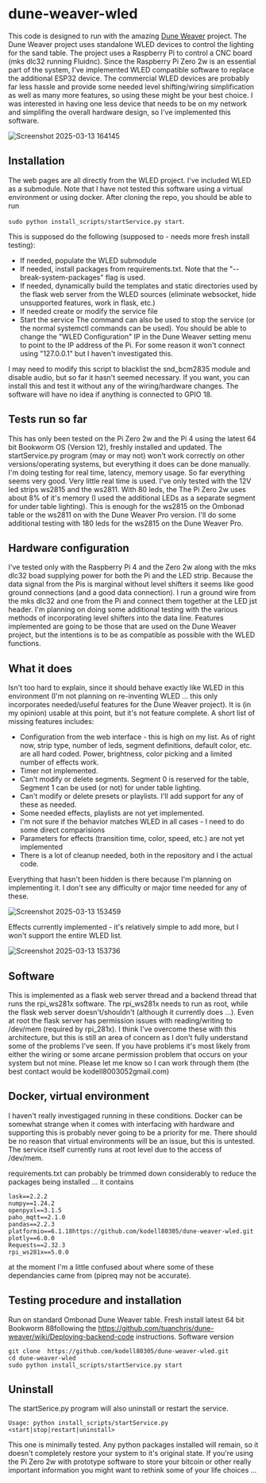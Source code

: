 # dune-weaver-wled


This code is designed to run with the amazing [Dune Weaver](https://github.com/tuanchris/dune-weaver) project.  The Dune Weaver project uses standalone WLED devices to control the lighting for the sand table.   The project uses a Raspberry Pi to control a CNC board (mks dlc32 running Fluidnc).   Since the Raspberry Pi Zero 2w is an essential part of the system, I've implemented WLED compatible software to replace the additional ESP32 device.  The commercial WLED devices are probably far less hassle and provide some needed level shifting/wiring simplification as well as many more features, so using these might be your best choice.   I was interested in having one less device that needs to be on my network and simplifing the overall hardware design, so I've implemented this software.

![Screenshot 2025-03-13 164145](https://github.com/user-attachments/assets/1a2445e7-8293-41fc-a84b-e79efbb004a6)


## Installation

The web pages are all directly from the WLED project.  I've included WLED as a submodule. Note that I have not tested this software using a virtual environment or using docker.  After cloning the repo, you should be able to run 

```sudo python install_scripts/startService.py start```.  

This is supposed do the following (supposed to - needs more fresh install testing):
* If needed, populate the WLED submodule
* If needed, install packages from requirements.txt.  Note that the "--break-system-packages" flag is used.
* If needed, dynamically build the templates and static directories used by the flask web server from the WLED sources (eliminate websocket, hide unsupported features, work in flask, etc.) 
* If needed create or modify the service file
* Start the service
The command can also be used to stop the service (or the normal systemctl commands can be used).   You should be able to change the "WLED Configuration" IP in the Dune Weaver setting menu to point to the IP address of the Pi.  For some reason it won't connect using "127.0.0.1" but I haven't investigated this.

I may need to  modify this script to blacklist the snd_bcm2835 module and disable audio, but so far it hasn't seemed necessary.   If you want, you can install this and test it without any of the wiring/hardware changes.   The software will have no idea if anything is connected to GPIO 18.

## Tests run so far
This has only been tested on the Pi Zero 2w and the Pi 4 using the latest 64 bit Bookworm OS (Version 12), freshly installed and updated.   The startService.py program (may or may not) won't work correctly on other versions/operating systems, but everything it does can be done manually.   I'm doing testing for real time, latency, memory usage.  So far everything seems very good.  Very little real time is used.  I've only tested with the 12V led strips ws2815 and the ws2811.   With 80 leds,  the The Pi Zero 2w uses about 8% of it's memory (I used the additional LEDs as a separate segment for under table lighting).   This is enough for the ws2815 on the Ombonad table or the ws2811 on with the Dune Weaver Pro version.   I'll do some additional testing with 180 leds for the ws2815 on the Dune Weaver Pro.

## Hardware configuration
I've tested only with the Raspberry Pi 4 and the Zero 2w along with the mks dlc32 boad supplying power for both the Pi and the LED strip.   Because the data signal from the Pis is marginal without level shifters it seems like good ground connections (and a good data connection).  I run a ground wire from the mks dlc32 and one from the Pi and connect them together at the LED jst header.   I'm planning on doing some additional testing with the various methods of incorporating level shifters into the data line.
Features implemented are going to be those that are used on the Dune Weaver project, but the intentions is to be as compatible as possible with the WLED functions.

## What it does
Isn't too hard to explain, since it should behave exactly like WLED in this environment (I'm not planning on re-inventing WLED ... this only incorporates needed/useful features for the Dune Weaver project).   It is (in my opinion) usable at this point, but it's not feature complete.  A short list of missing features includes:

* Configuration from the web interface - this is high on my list.  As of right now, strip type, number of leds, segment definitions, default color, etc. are all hard coded.  Power, brightness, color picking and a limited number of effects work.
* Timer not implemented.
* Can't modify or delete segments.  Segment 0 is reserved for the table, Segment 1 can be used (or not) for under table lighting.  
* Can't modify or delete presets or playlists.  I'll add support for any of these as needed.
* Some needed effects, playlists are not yet implemented.
* I'm not sure if the behavior matches WLED in all cases - I need to do some direct comparisions
* Parameters for effects (transition time, color, speed, etc.) are not yet implemented
* There is a lot of cleanup needed, both in the repository and I the actual code.

Everything that hasn't been hidden is there  because I'm planning on implementing it.  I don't see any difficulty or major time needed for any of these.

![Screenshot 2025-03-13 153459](https://github.com/user-attachments/assets/d07e8e04-9c14-45f4-9f9e-44ea58be0062)


Effects currently implemented - it's relatively simple to add more, but I won't support the entire WLED list.

![Screenshot 2025-03-13 153736](https://github.com/user-attachments/assets/a71a28f3-fded-46dc-bcdf-b3394b0f462a)



## Software

This is implemented as a flask web server thread and a backend thread that runs the rpi_ws281x software.  The rpi_ws281x needs to run as root, while the flask web server doesn't/shouldn't (although it currently does ...).   Even at root the flask server has permission issues with reading/writing to /dev/mem (required by rpi_281x).  I think I've overcome these with this architecture, but this is still an area of concern as I don't fully understand some of the problems I've seen.  If you have problems it's most likely from either the wiring or some arcane permission problem that occurs on your system but not mine.  Please let me know so I can work through them (the best contact would be kodell8003052gmail.com)

## Docker, virtual environment

I haven't really investigaged running in these conditions.   Docker can be somewhat strange when it comes with interfacing with hardware and supporting this is probably never going to be a priority for me.  There should be no reason that virtual environments will be an issue, but this is untested.  The service itself currently runs at root level due to the access of /dev/mem.  


requirements.txt can probably be trimmed down considerably to reduce the packages being installed ... it contains
```
lask==2.2.2
numpy==1.24.2
openpyxl==3.1.5
paho_mqtt==2.1.0
pandas==2.2.3
platformio==6.1.18https://github.com/kodell80305/dune-weaver-wled.git
plotly==6.0.0
Requests==2.32.3
rpi_ws281x==5.0.0
```
at the moment I'm a little confused about where some of these dependancies came from (pipreq may not be accurate).

## Testing procedure and installation

Run on standard Ombonad Dune Weaver table.   Fresh install latest 64 bit Bookworm 88following the https://github.com/tuanchris/dune-weaver/wiki/Deploying-backend-code instructions.   Software version <??>
```
git clone  https://github.com/kodell80305/dune-weaver-wled.git
cd dune-weaver-wled
sudo python install_scripts/startService.py start
```

## Uninstall

The startSerice.py program will also uninstall or restart the service.
```
Usage: python install_scripts/startService.py <start|stop|restart|uninstall>
```

This one is minimally tested.   Any python packages installed will remain, so it doesn't completely restore your system to it's original state.  If you're using the Pi Zero 2w with prototype software to store your bitcoin or other really important information you might want to rethink some of your life choices ...





